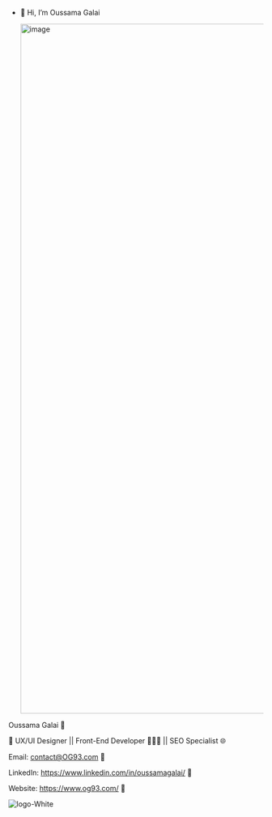 - 👋 Hi, I’m Oussama Galai

  <img width="1363" alt="image" src="https://github.com/OG93-COM/OG93-COM/assets/132763749/576f2cae-7d14-45f8-908d-069140ca5079">

Oussama Galai 🥷

🚀 UX/UI Designer || Front-End Developer 👨🏻‍💻 || SEO Specialist 🌐

Email: contact@OG93.com 💌

LinkedIn: https://www.linkedin.com/in/oussamagalai/ 🤝

Website: https://www.og93.com/ 🔗

![logo-White](https://github.com/OG93-COM/OG93-COM/assets/132763749/325cd9e0-842c-4275-9156-8c15a32c9bfd)
